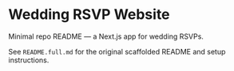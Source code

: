 # Wedding RSVP Website

Minimal repo README — a Next.js app for wedding RSVPs.

See `README.full.md` for the original scaffolded README and setup instructions.
